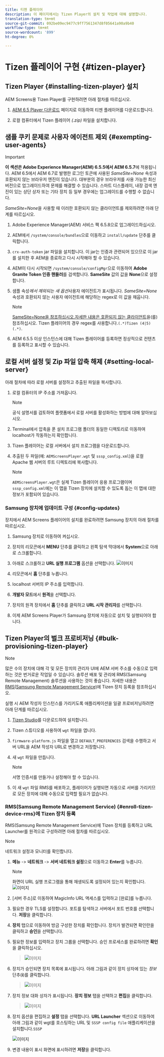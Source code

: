 ```yaml
---
title: 티젠 플레이어
description: 이 페이지에서는 Tizen Player의 설치 및 작업에 대해 설명합니다.
translation-type: tm+mt
source-git-commit: 092be09ec9477c9ff7561347d8f05641a90a9b40
workflow-type: tm+mt
source-wordcount: '899'
ht-degree: 0%

---
```



# Tizen 플레이어 구현 {#tizen-player}

## Tizen Player {#installing-tizen-player} 설치

AEM Screens용 Tizen Player를 구현하려면 아래 절차를 따르십시오.

1. [AEM 6.5 Player 다운로드](https://download.macromedia.com/screens/) 페이지로 이동하여 티젠 플레이어를 다운로드합니다.

1. 로컬 컴퓨터에서 Tizen 플레이어 *(.zip)* 파일을 설치합니다.

## 샘플 쿠키 문제로 사용자 에이전트 제외 {#exempting-user-agents}

>[!IMPORTANT]
>**이 섹션은 Adobe Experience Manager(AEM) 6.5.5에서 AEM 6.5.7**에 적용됩니다.
>AEM 6.5에서 AEM 6.7로 발행한 로그인 토큰에 사용된 *SameSite=None* 속성과 호환되지 않는 브라우저 엔진이 있습니다. 대부분의 경우 브라우저를 사용 가능한 최신 버전으로 업그레이드하여 문제를 해결할 수 있습니다. 스마트 디스플레이, 내장 검색 엔진이 있는 상단 상자 또는 기타 장치 등 일부 경우에는 업그레이드를 수행할 수 없습니다.

*SameSite=None*&#x200B;을 사용할 때 이러한 호환되지 않는 클라이언트를 제외하려면 아래 단계를 따르십시오.

1. Adobe Experience Manager(AEM) 서비스 팩 6.5.8으로 업그레이드하십시오.

1. AEM에서 `/system/console/bundles`으로 이동하고 `install/update` 단추를 클릭합니다.

1. `crx-auth-token` jar 파일을 설치합니다. 이 jar는 인증과 관련되어 있으므로 이 jar를 설치한 후 AEM을 종료하고 다시 시작해야 할 수 있습니다.

1. AEM이 다시 시작되면 `/system/console/configMgr`으로 이동하여 **Adobe Granite Token 인증 핸들러**&#x200B;를 검색합니다. **SameSite** 값의 값을 **None**&#x200B;으로 설정합니다.

1. 샘플 속성&#x200B;*에서 제외되는 새 옵션*&#x200B;사용자 에이전트가 표시됩니다. *SameSite=None* 속성과 호환되지 않는 사용자 에이전트에 해당하는 regex로 이 값을 채웁니다.
   >[!NOTE]
   >[SameSite=None을 참조하십시오.자세한 내용은 호환되지 않는 클라이언트](https://www.chromium.org/updates/same-site/incompatible-clients)을(를) 참조하십시오. Tizen 플레이어의 경우 regex를 사용합니다.`(.*)Tizen (4|5)(.*)`.

1. AEM 6.5.5 이상 인스턴스에 대해 Tizen 플레이어를 등록하면 정상적으로 컨텐츠를 등록하고 표시할 수 있습니다.


## 로컬 서버 설정 및 Zip 파일 압축 해제 {#setting-local-server}

아래 절차에 따라 로컬 서버를 설정하고 추출된 파일을 복사합니다.

1. 로컬 컴퓨터의 IP 주소를 가져옵니다.
   >[!NOTE]
   >공식 설명서를 검토하여 플랫폼에서 로컬 서버를 활성화하는 방법에 대해 알아보십시오.

1. Terminal에서 압축을 푼 설치 프로그램 폴더의 동일한 디렉토리로 이동하여 localhost가 작동하는지 확인합니다.

1. Tizen 플레이어는 로컬 서버에서 설치 프로그램을 다운로드합니다.

1. 추출된 두 파일(예: `AEMScreensPlayer.wgt` 및 `sssp_config.xml`)을 로컬 Apache 웹 서버의 루트 디렉토리에 복사합니다.

   >[!NOTE]
   >`AEMScreensPlayer.wgt`은 실제 Tizen 플레이어 응용 프로그램이며 `sssp_config.xml`에는 이 맵을 Tizen 장치에 설치할 수 있도록 돕는 이 맵에 대한 정보가 포함되어 있습니다.

### Samsung 장치에 업데이트 구성 {#config-updates}

장치에서 AEM Screens 플레이어의 설치를 완료하려면 Samsung 장치의 아래 절차를 따르십시오.

1. Samsung 장치로 이동하여 켜십시오.

1. 장치의 리모콘에서 **MENU** 단추를 클릭하고 왼쪽 탐색 막대에서 **System**&#x200B;으로 아래로 스크롤합니다.

1. 아래로 스크롤하고 **URL 실행 프로그램** 옵션을 선택합니다.
   ![이미지](/help/user-guide/assets/tizen/rms-2.png)

1. 리모콘에서 **홈** 단추를 누릅니다.

1. localhost 서버의 IP 주소를 입력합니다.

1. **개발자 모드**&#x200B;에서 **원격**&#x200B;을 선택합니다.

1. 장치의 원격 장치에서 **홈** 단추를 클릭하고 **URL 시작 관리자**&#x200B;를 선택합니다.

1. 이제 AEM Screens Player가 Samsung 장치에 자동으로 설치 및 실행되어야 합니다.

## Tizen Player의 벌크 프로비저닝 {#bulk-provisioning-tizen-player}

>[!NOTE]
>많은 수의 장치에 대해 각 및 모든 장치의 관리자 UI에 AEM 서버 주소를 수동으로 입력하는 것은 번거로운 작업일 수 있습니다. 솔루션 배포 및 관리에 RMS(Samsung Remote Management) 솔루션을 사용하는 것이 좋습니다. 자세한 내용은 [RMS(Samsung Remote Management Service)](#enroll-tizen-device-rm)에 Tizen 장치 등록을 참조하십시오.

실행 시 AEM 작성자 인스턴스를 가리키도록 애플리케이션을 일괄 프로비저닝하려면 아래 단계를 따르십시오.

1. [Tizen Studio](https://developer.tizen.org/development/tizen-studio/download)를 다운로드하여 설치합니다.
1. Tizen 스튜디오를 사용하여 `wgt` 파일을 엽니다.
1. `firmware-platform.js` 파일을 열고 `DEFAULT_PREFERENCES` 검색을 수행하고 서버 URL을 AEM 작성자 URL로 변경하고 저장합니다.
1. 새 `wgt` 파일을 만듭니다.

   >[!NOTE]
   >서명 인증서를 만들거나 설정해야 할 수 있습니다.

1. 이 새 `wgt` 파일 RMS를 배포하고, 플레이어가 실행되면 자동으로 서버를 가리키므로 모든 장치에 대해 수동으로 입력할 필요가 없습니다.

### RMS(Samsung Remote Management Service) {#enroll-tizen-device-rms}에 Tizen 장치 등록

RMS(Samsung Remote Management Service)에 Tizen 장치를 등록하고 URL Launcher를 원격으로 구성하려면 아래 절차를 따르십시오.

>[!NOTE]
>네트워크 설정과 모니터를 확인합니다.

1. **메뉴** -> **네트워크** -> **서버 네트워크 설정**&#x200B;으로 이동하고 **Enter**&#x200B;를 누릅니다.

   >[!NOTE]
   >화면이 URL 실행 프로그램을 통해 재생되도록 설정되어 있는지 확인합니다.
   >![이미지](/help/user-guide/assets/tizen/rms-2.png)

1. [서버 주소]로 이동하여 MagicInfo URL 액세스를 입력하고 [완료]를 누릅니다.

1. 필요한 경우 TLS를 설정합니다. 포트를 탐색하고 서버에서 포트 번호를 선택합니다. **저장**&#x200B;을 클릭합니다.

1. **장치** 탭으로 이동하여 방금 구성한 장치를 확인합니다. 장치가 발견되면 확인란을 클릭하고 **승인**&#x200B;을 선택합니다.

1. 필요한 정보를 입력하고 장치 그룹을 선택합니다. 승인 프로세스를 완료하려면 **확인**&#x200B;을 클릭하십시오.

   >![이미지](/help/user-guide/assets/tizen/rms-7.png)

1. 장치가 승인되면 장치 목록에 표시됩니다. 아래 그림과 같이 장치 상자에 있는 *정보* 단추(**i**)를 클릭합니다.

   >![이미지](/help/user-guide/assets/tizen/rms-6.png)

1. 장치 정보 대화 상자가 표시됩니다. **장치 정보** 탭을 선택하고 **편집**&#x200B;을 클릭합니다.

   >![이미지](/help/user-guide/assets/tizen/rms-5.png)

1. 장치 옵션을 편집하고 **설정** 탭을 선택합니다. **URL Launcher** 섹션으로 이동하여 아래 그림과 같이 wgt를 호스팅하는 URL 및 `SSSP config file` 애플리케이션을 설치합니다.`SSSP`

   ![이미지](/help/user-guide/assets/tizen/rms-9.png)

1. 변경 내용이 표시 화면에 표시하려면 **저장**&#x200B;을 클릭합니다.




